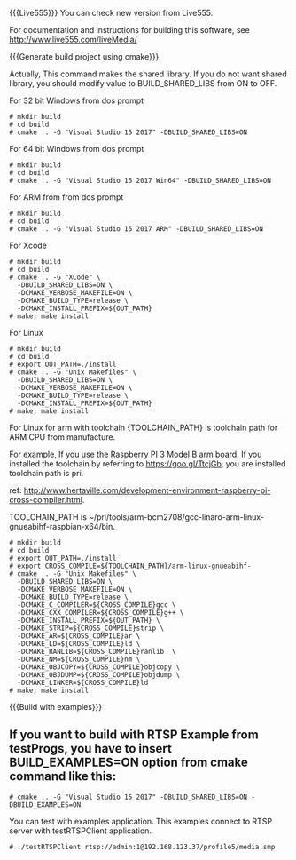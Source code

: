 {{{Live555}}}
You can check new version from Live555.

For documentation and instructions for building this software,
see <http://www.live555.com/liveMedia/>

{{{Generate build project using cmake}}}

Actually, This command makes the shared library.
If you do not want shared library, you should modify value to BUILD_SHARED_LIBS from ON to OFF.

For 32 bit Windows from dos prompt
```shell
# mkdir build
# cd build
# cmake .. -G "Visual Studio 15 2017" -DBUILD_SHARED_LIBS=ON
```

For 64 bit Windows from dos prompt
```shell
# mkdir build
# cd build
# cmake .. -G "Visual Studio 15 2017 Win64" -DBUILD_SHARED_LIBS=ON
```

For ARM from from dos prompt
```shell
# mkdir build
# cd build
# cmake .. -G "Visual Studio 15 2017 ARM" -DBUILD_SHARED_LIBS=ON
```

For Xcode
```shell
# mkdir build
# cd build
# cmake .. -G "XCode" \
  -DBUILD_SHARED_LIBS=ON \
  -DCMAKE_VERBOSE_MAKEFILE=ON \
  -DCMAKE_BUILD_TYPE=release \
  -DCMAKE_INSTALL_PREFIX=${OUT_PATH}
# make; make install
```

For Linux
```shell
# mkdir build
# cd build
# export OUT_PATH=./install
# cmake .. -G "Unix Makefiles" \
  -DBUILD_SHARED_LIBS=ON \
  -DCMAKE_VERBOSE_MAKEFILE=ON \
  -DCMAKE_BUILD_TYPE=release \
  -DCMAKE_INSTALL_PREFIX=${OUT_PATH}
# make; make install  
```

For Linux for arm with toolchain
{TOOLCHAIN_PATH} is toolchain path for ARM CPU from manufacture. 

For example, If you use the Raspberry PI 3 Model B arm board,
If you installed the toolchain by referring to https://goo.gl/TtcjGb, you are installed toolchain path is pri.

ref: http://www.hertaville.com/development-environment-raspberry-pi-cross-compiler.html.

TOOLCHAIN_PATH is ~/pri/tools/arm-bcm2708/gcc-linaro-arm-linux-gnueabihf-raspbian-x64/bin.

```shell
# mkdir build
# cd build
# export OUT_PATH=./install
# export CROSS_COMPILE=${TOOLCHAIN_PATH}/arm-linux-gnueabihf-
# cmake .. -G "Unix Makefiles" \
  -DBUILD_SHARED_LIBS=ON \
  -DCMAKE_VERBOSE_MAKEFILE=ON \
  -DCMAKE_BUILD_TYPE=release \
  -DCMAKE_C_COMPILER=${CROSS_COMPILE}gcc \
  -DCMAKE_CXX_COMPILER=${CROSS_COMPILE}g++ \
  -DCMAKE_INSTALL_PREFIX=${OUT_PATH} \
  -DCMAKE_STRIP=${CROSS_COMPILE}strip \
  -DCMAKE_AR=${CROSS_COMPILE}ar \
  -DCMAKE_LD=${CROSS_COMPILE}ld \
  -DCMAKE_RANLIB=${CROSS_COMPILE}ranlib  \
  -DCMAKE_NM=${CROSS_COMPILE}nm \
  -DCMAKE_OBJCOPY=${CROSS_COMPILE}objcopy \
  -DCMAKE_OBJDUMP=${CROSS_COMPILE}objdump \
  -DCMAKE_LINKER=${CROSS_COMPILE}ld
# make; make install  
```

{{{Build with examples}}}
## If you want to build with RTSP Example from testProgs, you have to insert BUILD_EXAMPLES=ON option from cmake command like this:
```shell
# cmake .. -G "Visual Studio 15 2017" -DBUILD_SHARED_LIBS=ON -DBUILD_EXAMPLES=ON
```

You can test with examples application. This examples connect to RTSP server with testRTSPClient application.
```shell
# ./testRTSPClient rtsp://admin:1@192.168.123.37/profile5/media.smp
```
